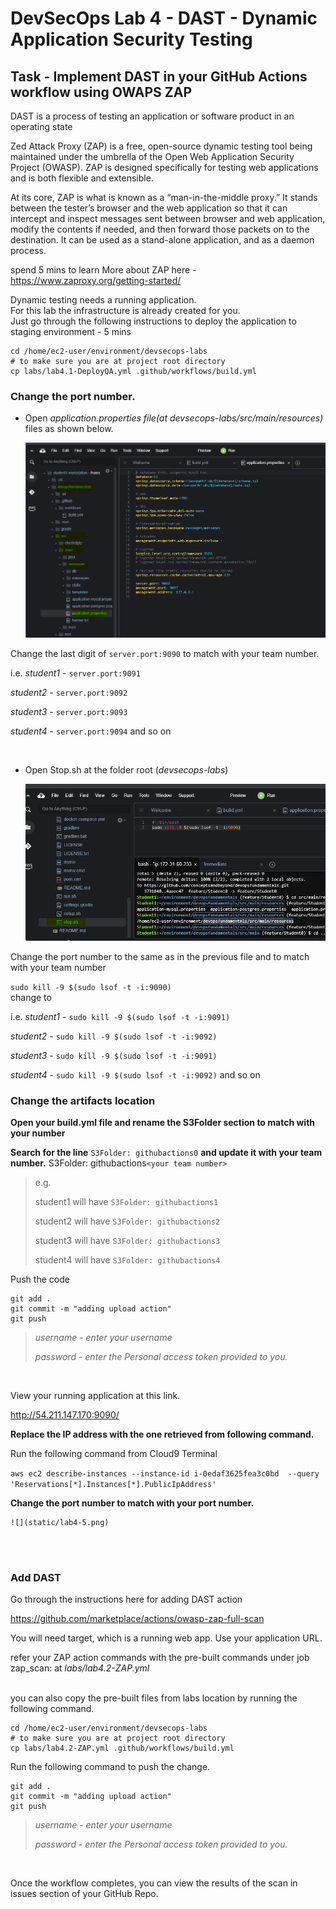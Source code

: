 # DevSecOps Lab 4 - DAST - Dynamic Application Security Testing

## Task - Implement DAST in your GitHub Actions workflow using OWAPS ZAP

<p>
 DAST is a process of testing an application or software product in an operating state

Zed Attack Proxy (ZAP) is a free, open-source dynamic testing tool being maintained under the umbrella of the Open Web Application Security Project (OWASP). ZAP is designed specifically for testing web applications and is both flexible and extensible.

At its core, ZAP is what is known as a “man-in-the-middle proxy.” It stands between the tester’s browser and the web application so that it can intercept and inspect messages sent between browser and web application, modify the contents if needed, and then forward those packets on to the destination. It can be used as a stand-alone application, and as a daemon process.

spend 5 mins to learn More about ZAP here - https://www.zaproxy.org/getting-started/ 

Dynamic testing needs a running application. <br>
For this lab the infrastructure is already created for you. <br>
Just go through the following instructions to deploy the application to staging environment - 5 mins


```
cd /home/ec2-user/environment/devsecops-labs
# to make sure you are at project root directory
cp labs/lab4.1-DeployQA.yml .github/workflows/build.yml

```

### **Change the port number.** 
* Open *application.properties file(at devsecops-labs/src/main/resources)* files as shown below.

    ![](static/lab4-1.png)

Change the last digit of ```server.port:9090``` to match with your team number. </P>
i.e. 
  *student1* -  `server.port:9091`</p>
  *student2* - `server.port:9092` </p>
  *student3* -  `server.port:9093`</p>
  *student4* - `server.port:9094` and so on

<br>

* Open Stop.sh at the folder root (*devsecops-labs*)

    ![](static/lab4-2.png)

Change the port number to the same as in the previous file and to match with your team number</p>
`sudo kill -9 $(sudo lsof -t -i:9090)`</br>
change to </p>
i.e. 
  *student1* -  `sudo kill -9 $(sudo lsof -t -i:9091)` </p>
  *student2* - `sudo kill -9 $(sudo lsof -t -i:9092)` </p>
  *student3* -  `sudo kill -9 $(sudo lsof -t -i:9091)` </p>
  *student4* - `sudo kill -9 $(sudo lsof -t -i:9092)` and so on

### Change the artifacts location ###

**Open your build.yml file and rename the S3Folder section to match with your number </p> Search for the line** `S3Folder: githubactions0` **and update it with your team number.**
S3Folder: githubactions`<your team number>`</p>

>e.g.</p>
>student1 will have  `S3Folder: githubactions1`</p>
>student2 will have  `S3Folder: githubactions2`</p>
>student3 will have  `S3Folder: githubactions3`</p>
>student4 will have  `S3Folder: githubactions4`</p>

 Push the code
```
git add .
git commit -m "adding upload action"
git push 
```
>*username - enter your username* </p>
>*password - enter the Personal access token provided to you.*

<br>

View your running application at this link.

http://54.211.147.170:9090/

 **Replace the IP address with the one retrieved from following command.**

Run the following command from Cloud9 Terminal

`aws ec2 describe-instances --instance-id i-0edaf3625fea3c0bd  --query 'Reservations[*].Instances[*].PublicIpAddress'`

**Change the port number to match with your port number.**

    ![](static/lab4-5.png)


<br><br>
### Add DAST ###

Go through the instructions here for adding DAST action

https://github.com/marketplace/actions/owasp-zap-full-scan 

You will need target, which is a running web app. Use your application URL.


refer your ZAP action commands with the pre-built commands under job zap_scan: at <i> labs/lab4.2-ZAP.yml </i>

<br>
you can also copy the pre-built files from labs location by running the following command. 

```
cd /home/ec2-user/environment/devsecops-labs
# to make sure you are at project root directory
cp labs/lab4.2-ZAP.yml .github/workflows/build.yml
```

Run the following command to push the change. 

```
git add .
git commit -m "adding upload action"
git push 
```
>*username - enter your username* </p>
>*password - enter the Personal access token provided to you.*

<br>

Once the workflow completes, you can view the results of the scan in issues section of your GitHub Repo.

<!-- <screenshot> -->